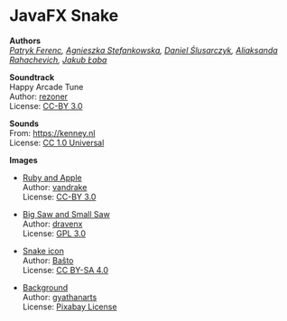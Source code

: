 # JavaFX Snake
**Authors** \
*[Patryk Ferenc](https://github.com/patrykferenc),
[Agnieszka Stefankowska](https://github.com/NeferHikari),
[Daniel Ślusarczyk](https://github.com/DanielSlusarczyk),
[Aliaksanda Rahachevich](https://github.com/Aleksa-Rahachevich),
[Jakub Łaba](https://github.com/jakublaba)*

**Soundtrack** \
Happy Arcade Tune \
Author: [rezoner](https://soundcloud.com/rezoner) \
License: [CC-BY 3.0](https://creativecommons.org/licenses/by/3.0/)

**Sounds** \
From: https://kenney.nl \
License: [CC 1.0 Universal](https://creativecommons.org/publicdomain/zero/1.0/)

**Images**
- [Ruby and Apple](https://opengameart.org/content/fruits) \
Author: [vandrake](https://opengameart.org/users/vandrake) \
License: [CC-BY 3.0](https://creativecommons.org/licenses/by/3.0/)
- [Big Saw and Small Saw](https://opengameart.org/content/spikey-stuff) \
Author: [dravenx](https://opengameart.org/users/dravenx) \
License: [GPL 3.0](http://www.gnu.org/licenses/gpl-3.0.html)

- [Snake icon](https://opengameart.org/content/giant-snake) \
Author: [Baŝto](https://opengameart.org/users/ba%C5%9Dto) \
License: [CC BY-SA 4.0](https://creativecommons.org/licenses/by-sa/4.0/)

- [Background](https://pixabay.com/pt/illustrations/desenhos-animados-3d-2716788/) \
Author: [gyathanarts](https://pixabay.com/pt/users/gyathanarts-5808251/) \
License: [Pixabay License](https://pixabay.com/pt/service/license/)